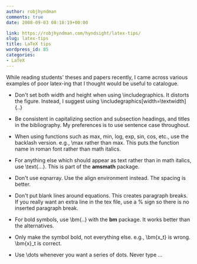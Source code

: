 ```yaml
---
author: robjhyndman
comments: true
date: 2008-09-03 08:18:19+00:00

link: https://robjhyndman.com/hyndsight/latex-tips/
slug: latex-tips
title: LaTeX tips
wordpress_id: 85
categories:
- LaTeX
---
```


While  reading students' theses and papers recently, I came across various  examples of poor latex-ing that I thought would be useful to catalogue.



	
  * Don't set both width and height when using \includegraphics. It distorts the figure.  Instead, I suggest using \includegraphics[width=\textwidth]{..}

	
  * Be consistent in capitalizing section and subsection  headings, and titles in the bibliography. My preferences is to use  sentence case throughout.

	
  * When using functions such as max, min, log, exp, sin, cos,  etc., use the backlash version. e.g., \max rather than max. This puts  the function name in roman font rather than math italics.

	
  * For anything else which should appear as text rather than in  math italics, use \text{...}. This is part of  the **amsmath** package.

	
  * Don't use eqnarray. Use the align environment instead. The spacing is better.

	
  * Don't put blank lines around equations. This creates  paragraph breaks. If you really want an extra line in the tex file, use  a % sign so there is no inserted paragraph break.

	
  * For bold symbols, use \bm{..} with the **bm** package. It works better than the alternatives.

	
  * Only make the symbol bold, not everything else. e.g., \bm{x_t} is wrong. \bm{x}_t is correct.

	
  * Use \dots whenever you want a series of dots. Never type ...


